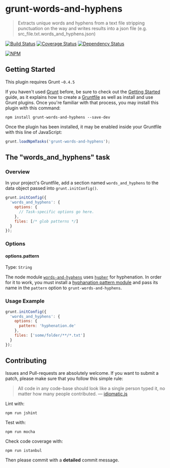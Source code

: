 # grunt-words-and-hyphens

> Extracts unique words and hyphens from a text file stripping punctuation on the way and writes results into a json file (e.g. src_file.txt.words_and_hyphens.json)

[![Build Status](https://api.travis-ci.org/borisdiakur/grunt-words-and-hyphens.png?branch=master)](https://travis-ci.org/borisdiakur/grunt-words-and-hyphens)
[![Coverage Status](https://coveralls.io/repos/borisdiakur/grunt-words-and-hyphens/badge.svg?branch=master)](https://coveralls.io/r/borisdiakur/grunt-words-and-hyphens?branch=master)
[![Dependency Status](https://gemnasium.com/borisdiakur/grunt-words-and-hyphens.svg)](https://gemnasium.com/borisdiakur/grunt-words-and-hyphens)

[![NPM](https://nodei.co/npm/grunt-words-and-hyphens.png?downloads=true)](https://nodei.co/npm/grunt-words-and-hyphens/)

## Getting Started
This plugin requires Grunt `~0.4.5`

If you haven't used [Grunt](http://gruntjs.com/) before, be sure to check out the [Getting Started](http://gruntjs.com/getting-started) guide, as it explains how to create a [Gruntfile](http://gruntjs.com/sample-gruntfile) as well as install and use Grunt plugins. Once you're familiar with that process, you may install this plugin with this command:

```shell
npm install grunt-words-and-hyphens --save-dev
```

Once the plugin has been installed, it may be enabled inside your Gruntfile with this line of JavaScript:

```js
grunt.loadNpmTasks('grunt-words-and-hyphens');
```

## The "words_and_hyphens" task

### Overview
In your project's Gruntfile, add a section named `words_and_hyphens` to the data object passed into `grunt.initConfig()`.

```js
grunt.initConfig({
  'words_and_hyphens': {
    options: {
      // Task-specific options go here.
    },
    files: [/* glob patterns */]
  }
});
```

### Options

#### options.pattern
Type: `String`

The node module [`words-and-hyphens`](https://github.com/borisdiakur/words-and-hyphens) uses [`hypher`](https://github.com/bramstein/hypher) for hyphenation. In order for it to work, you must install a [hyphanation pattern module](https://github.com/bramstein/hyphenation-patterns) and pass its name in the `pattern` option to `grunt-words-and-hyphens`.

### Usage Example

```js
grunt.initConfig({
  'words_and_hyphens': {
    options: {
      pattern: 'hyphenation.de'
    },
    files: ['some/folder/**/*.txt']
  }
});
```

## Contributing

Issues and Pull-requests are absolutely welcome. If you want to submit a patch, please make sure that you follow this simple rule:

> All code in any code-base should look like a single person typed it, no matter how
many people contributed. — [idiomatic.js](https://github.com/rwldrn/idiomatic.js/)

Lint with:
```shell
npm run jshint
```

Test with:
```shell
npm run mocha
```

Check code coverage with:

```shell
npm run istanbul
```

Then please commit with a __detailed__ commit message.
